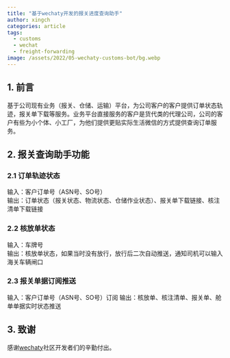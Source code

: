 ```yaml
---
title: "基于wechaty开发的报关进度查询助手"
author: xingch
categories: article
tags:
  - customs
  - wechat
  - freight-forwarding
image: /assets/2022/05-wechaty-customs-bot/bg.webp
---
```


## 1. 前言

基于公司现有业务（报关、仓储、运输）平台，为公司客户的客户提供订单状态轨迹，报关单下载等服务。业务平台直接服务的客户是货代类的代理公司，公司的客户有些为小个体、小工厂，为他们提供更贴实际生活微信的方式提供查询订单服务。

## 2. 报关查询助手功能

### 2.1 订单轨迹状态
输入：客户订单号（ASN号、SO号）    
输出：订单状态（报关状态、物流状态、仓储作业状态）、报关单下载链接、核注清单下载链接

### 2.2 核放单状态
输入：车牌号   
输出：核放单状态，如果当时没有放行，放行后二次自动推送，通知司机可以输入海关车辆闸口

### 2.3 报关单据订阅推送
输入：客户订单号（ASN号、SO号）订阅
输出：核放单、核注清单、报关单、舱单单据实时状态推送


## 3. 致谢

感谢[wechaty](https://wechaty.js.org/)社区开发者们的辛勤付出。
